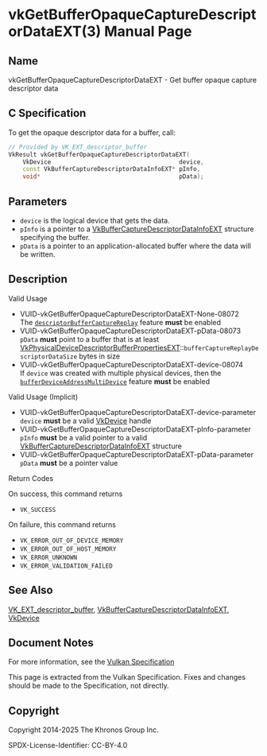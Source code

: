 # vkGetBufferOpaqueCaptureDescriptorDataEXT(3) Manual Page

## Name

vkGetBufferOpaqueCaptureDescriptorDataEXT - Get buffer opaque capture descriptor data



## [](#_c_specification)C Specification

To get the opaque descriptor data for a buffer, call:

```c++
// Provided by VK_EXT_descriptor_buffer
VkResult vkGetBufferOpaqueCaptureDescriptorDataEXT(
    VkDevice                                    device,
    const VkBufferCaptureDescriptorDataInfoEXT* pInfo,
    void*                                       pData);
```

## [](#_parameters)Parameters

- `device` is the logical device that gets the data.
- `pInfo` is a pointer to a [VkBufferCaptureDescriptorDataInfoEXT](https://registry.khronos.org/vulkan/specs/latest/man/html/VkBufferCaptureDescriptorDataInfoEXT.html) structure specifying the buffer.
- `pData` is a pointer to an application-allocated buffer where the data will be written.

## [](#_description)Description

Valid Usage

- [](#VUID-vkGetBufferOpaqueCaptureDescriptorDataEXT-None-08072)VUID-vkGetBufferOpaqueCaptureDescriptorDataEXT-None-08072  
  The [`descriptorBufferCaptureReplay`](https://registry.khronos.org/vulkan/specs/latest/html/vkspec.html#features-descriptorBufferCaptureReplay) feature **must** be enabled
- [](#VUID-vkGetBufferOpaqueCaptureDescriptorDataEXT-pData-08073)VUID-vkGetBufferOpaqueCaptureDescriptorDataEXT-pData-08073  
  `pData` **must** point to a buffer that is at least [VkPhysicalDeviceDescriptorBufferPropertiesEXT](https://registry.khronos.org/vulkan/specs/latest/man/html/VkPhysicalDeviceDescriptorBufferPropertiesEXT.html)::`bufferCaptureReplayDescriptorDataSize` bytes in size
- [](#VUID-vkGetBufferOpaqueCaptureDescriptorDataEXT-device-08074)VUID-vkGetBufferOpaqueCaptureDescriptorDataEXT-device-08074  
  If `device` was created with multiple physical devices, then the [`bufferDeviceAddressMultiDevice`](https://registry.khronos.org/vulkan/specs/latest/html/vkspec.html#features-bufferDeviceAddressMultiDevice) feature **must** be enabled

Valid Usage (Implicit)

- [](#VUID-vkGetBufferOpaqueCaptureDescriptorDataEXT-device-parameter)VUID-vkGetBufferOpaqueCaptureDescriptorDataEXT-device-parameter  
  `device` **must** be a valid [VkDevice](https://registry.khronos.org/vulkan/specs/latest/man/html/VkDevice.html) handle
- [](#VUID-vkGetBufferOpaqueCaptureDescriptorDataEXT-pInfo-parameter)VUID-vkGetBufferOpaqueCaptureDescriptorDataEXT-pInfo-parameter  
  `pInfo` **must** be a valid pointer to a valid [VkBufferCaptureDescriptorDataInfoEXT](https://registry.khronos.org/vulkan/specs/latest/man/html/VkBufferCaptureDescriptorDataInfoEXT.html) structure
- [](#VUID-vkGetBufferOpaqueCaptureDescriptorDataEXT-pData-parameter)VUID-vkGetBufferOpaqueCaptureDescriptorDataEXT-pData-parameter  
  `pData` **must** be a pointer value

Return Codes

On success, this command returns

- `VK_SUCCESS`

On failure, this command returns

- `VK_ERROR_OUT_OF_DEVICE_MEMORY`
- `VK_ERROR_OUT_OF_HOST_MEMORY`
- `VK_ERROR_UNKNOWN`
- `VK_ERROR_VALIDATION_FAILED`

## [](#_see_also)See Also

[VK\_EXT\_descriptor\_buffer](https://registry.khronos.org/vulkan/specs/latest/man/html/VK_EXT_descriptor_buffer.html), [VkBufferCaptureDescriptorDataInfoEXT](https://registry.khronos.org/vulkan/specs/latest/man/html/VkBufferCaptureDescriptorDataInfoEXT.html), [VkDevice](https://registry.khronos.org/vulkan/specs/latest/man/html/VkDevice.html)

## [](#_document_notes)Document Notes

For more information, see the [Vulkan Specification](https://registry.khronos.org/vulkan/specs/latest/html/vkspec.html#vkGetBufferOpaqueCaptureDescriptorDataEXT)

This page is extracted from the Vulkan Specification. Fixes and changes should be made to the Specification, not directly.

## [](#_copyright)Copyright

Copyright 2014-2025 The Khronos Group Inc.

SPDX-License-Identifier: CC-BY-4.0